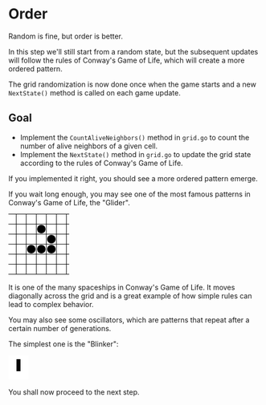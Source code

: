 # Order

Random is fine, but order is better. 

In this step we'll still start from a random state, but the subsequent updates will
follow the rules of Conway's Game of Life, which will create a more ordered pattern.

The grid randomization is now done once when the game starts and a new `NextState()`
method is called on each game update.

## Goal
 - Implement the `CountAliveNeighbors()` method in `grid.go` to count the number of alive neighbors of a given cell.
 - Implement the `NextState()` method in `grid.go` to update the grid state according to the rules of Conway's Game of Life.

If you implemented it right, you should see a more ordered pattern emerge.

If you wait long enough, you may see one of the most famous patterns in Conway's Game of Life, the "Glider".

![glider](./../assets/glider.gif)

It is one of the many spaceships in Conway's Game of Life.
It moves diagonally across the grid and is a great example of how simple rules can lead to complex behavior.

You may also see some oscillators, which are patterns that repeat after a certain number of generations.

The simplest one is the "Blinker":

![oscillator](./../assets/blinker.gif)

You shall now proceed to the next step.